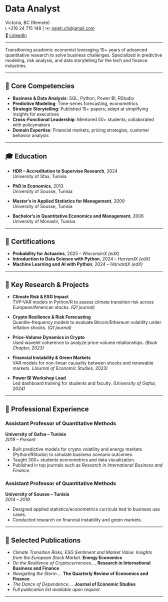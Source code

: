 # Data Analyst

Victoria, BC (Remote)  
📞 +216 24 715 148 | ✉️ najeh.ch@gmail.com  
🔗 [LinkedIn](https://www.linkedin.com/in/najeh-chaabane-029b303a)

---

Transitioning academic economist leveraging 10+ years of advanced quantitative research to solve business challenges. Specialized in predictive modeling, risk analysis, and data storytelling for the tech and finance industries.

---

## 🧩 Core Competencies
- **Business & Data Analysis**: SQL, Python, Power BI, RStudio  
- **Predictive Modeling**: Time-series forecasting, econometrics  
- **Strategic Storytelling**: Published 15+ papers; adept at simplifying insights for executives  
- **Cross-Functional Leadership**: Mentored 50+ students; collaborated with policymakers  
- **Domain Expertise**: Financial markets, pricing strategies, customer behavior analysis

---
## 🎓 Education

- **HDR – Accreditation to Supervise Research**, 2024  
  University of Sfax, Tunisia  

- **PhD in Economics**, 2013  
  University of Sousse, Tunisia  

- **Master’s in Applied Statistics for Management**, 2009  
  University of Sousse, Tunisia  

- **Bachelor’s in Quantitative Economics and Management**, 2006  
  University of Monastir, Tunisia

---


## 📜 Certifications

- **Probability for Actuaries**, 2025 – *WisconsinX (edX)*  
- **Introduction to Data Science with Python**, 2024 – *HarvardX (edX)*  
- **Machine Learning and AI with Python**, 2024 – *HarvardX (edX)*  

---
## 🔬 Key Research & Projects

- **Climate Risk & ESG Impact**  
  TVP-VAR models in Python/R to assess climate transition risk across European/American stocks. *(Q1 journal)*

- **Crypto Resilience & Risk Forecasting**  
  Quantile-frequency models to evaluate Bitcoin/Ethereum volatility under inflation shocks. *(Q1 journal)*

- **Price-Volume Dynamics in Crypto**  
  Used wavelet coherence to analyze price-volume relationships. *(Book Chapter, 2023)*

- **Financial Instability & Green Markets**  
  VAR models for non-linear causality between shocks and renewable markets. *(Journal of Economic Studies, 2023)*

- **Power BI Workshop Lead**  
  Led dashboard training for students and faculty. *(University of Gafsa, 2024)*

---
## 💼 Professional Experience

### Assistant Professor of Quantitative Methods  
**University of Gafsa – Tunisia**  
*2019 – Present*  
- Built predictive models for crypto volatility and energy markets (Python/RStudio) to simulate business scenario outcomes.  
- Taught 300+ students econometrics and data visualization.  
- Published in top journals such as *Research in International Business and Finance*.

### Assistant Professor of Quantitative Methods  
**University of Sousse – Tunisia**  
*2014 – 2019*  
- Designed applied statistics/econometrics curricula tied to business use cases.  
- Conducted research on financial instability and green markets.

---

## 📝 Selected Publications

- *Climate Transition Risks, ESG Sentiment and Market Value: Insights from the European Stock Market*. **Energy Economics**  
- *On the Resilience of Cryptocurrencies...*. **Research in International Business and Finance**  
- *Navigating the Storm...*. **The Quarterly Review of Economics and Finance**  
- *The Dance of Dependence...*. **Journal of Economic Studies**  
- *Full publication list available upon request.*

---
